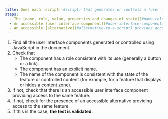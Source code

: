 ```yaml
---
title: Does each [script](#script) that generates or controls a [user interface component](#user-interface-component) check, if necessary, one of these conditions?
steps:
  - The [name, role, value, properties and changes of state](#name-role-value-properties-and-changes-of-state) are accessible to assistive technologies via an accessibility API.
  - An accessible [user interface component](#user-interface-component) providing access to the same feature is present on the page.
  - An accessible [alternative](#alternative-to-a-script) provides access to the same functions.
---
```


1. Find all the user interface components generated or controlled using JavaScript in the document.
2. Check that
   - The component has a role consistent with its use (generally a button or a link).
   - The component has an explicit name.
   - The name of the component is consistent with the state of the feature or controlled content (for example, for a feature that displays or hides a content zone).
3. If not, check that there is an accessible user interface component providing access to the same feature.
4. If not, check for the presence of an accessible alternative providing access to the same feature.
5. If this is the case, **the test is validated**.

